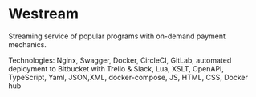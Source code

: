 # Westream

Streaming service of popular programs with on-demand payment mechanics.


Technologies: Nginx, Swagger, Docker, CircleCI, GitLab, automated deployment to Bitbucket with Trello & Slack, Lua, XSLT, OpenAPI, TypeScript, Yaml, JSON,XML, docker-compose, JS, HTML, CSS, Docker hub



